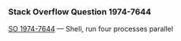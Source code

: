 ### Stack Overflow Question 1974-7644

[SO 1974-7644](https://stackoverflow.com/q/19747644) &mdash;
Shell, run four processes parallel
